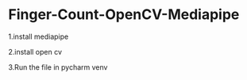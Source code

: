 # Finger-Count-OpenCV-Mediapipe

1.install mediapipe

2.install open cv

3.Run the file in pycharm venv
